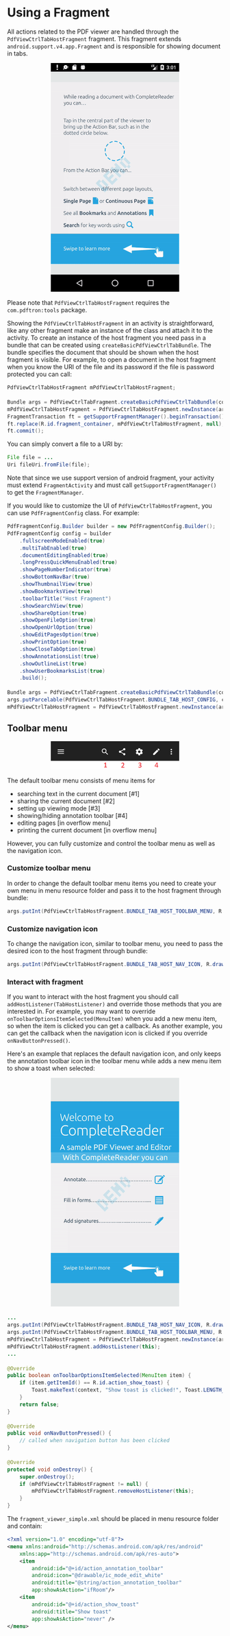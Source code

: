 # Using a Fragment

All actions related to the PDF viewer are handled through the `PdfViewCtrlTabHostFragment` fragment. This fragment extends `android.support.v4.app.Fragment` and is responsible for showing document in tabs.

<p align="center"><img alt='Host Fragment' src ="https://raw.githubusercontent.com/sgong-pdftron/stranger-docs/master/android/guides/getting-started/gif/host-fragment.gif" width='300'/></p>

Please note that `PdfViewCtrlTabHostFragment` requires the `com.pdftron:tools` package.

Showing the `PdfViewCtrlTabHostFragment` in an activity is straightforward, like any other fragment make an instance of the class and attach it to the activity. To create an instance of the host fragment you need pass in a bundle that can be created using `createBasicPdfViewCtrlTabBundle`. The bundle specifies the document that should be shown when the host fragment is visible. For example, to open a document in the host fragment when you know the URI of the file and its password if the file is password protected you can call:

```java
PdfViewCtrlTabHostFragment mPdfViewCtrlTabHostFragment;

Bundle args = PdfViewCtrlTabFragment.createBasicPdfViewCtrlTabBundle(context, fileUri, password);
mPdfViewCtrlTabHostFragment = PdfViewCtrlTabHostFragment.newInstance(args);
FragmentTransaction ft = getSupportFragmentManager().beginTransaction();
ft.replace(R.id.fragment_container, mPdfViewCtrlTabHostFragment, null);
ft.commit();
```

You can simply convert a file to a URI by:
```java
File file = ...
Uri fileUri.fromFile(file);
```

Note that since we use support version of android fragment, your activity must extend `FragmentActivity` and must call `getSupportFragmentManager()` to get the `FragmentManager`.

If you would like to customize the UI of `PdfViewCtrlTabHostFragment`, you can use `PdfFragmentConfig` class. For example:

```java
PdfFragmentConfig.Builder builder = new PdfFragmentConfig.Builder();
PdfFragmentConfig config = builder
    .fullscreenModeEnabled(true)
    .multiTabEnabled(true)
    .documentEditingEnabled(true)
    .longPressQuickMenuEnabled(true)
    .showPageNumberIndicator(true)
    .showBottomNavBar(true)
    .showThumbnailView(true)
    .showBookmarksView(true)
    .toolbarTitle("Host Fragment")
    .showSearchView(true)
    .showShareOption(true)
    .showOpenFileOption(true)
    .showOpenUrlOption(true)
    .showEditPagesOption(true)
    .showPrintOption(true)
    .showCloseTabOption(true)
    .showAnnotationsList(true)
    .showOutlineList(true)
    .showUserBookmarksList(true)
    .build();

Bundle args = PdfViewCtrlTabFragment.createBasicPdfViewCtrlTabBundle(context, fileUri, password, config);
args.putParcelable(PdfViewCtrlTabHostFragment.BUNDLE_TAB_HOST_CONFIG, config);
mPdfViewCtrlTabHostFragment = PdfViewCtrlTabHostFragment.newInstance(args);
```

## Toolbar menu

<p align="center"><img alt='Default toolbar menu' src ="img/default-toolbar-menu.png" width='300'/></p>

The default toolbar menu consists of menu items for
- searching text in the current document [#1]
- sharing the current document [#2]
- setting up viewing mode [#3]
- showing/hiding annotation toolbar [#4]
- editing pages [in overflow menu]
- printing the current document [in overflow menu]

However, you can fully customize and control the toolbar menu as well as the navigation icon. 

### Customize toolbar menu
In order to change the default toolbar menu items you need to create your own menu in menu resource folder and pass it to the host fragment through bundle:

```java
args.putInt(PdfViewCtrlTabHostFragment.BUNDLE_TAB_HOST_TOOLBAR_MENU, R.menu.fragment_viewer_simple);
```

### Customize navigation icon
To change the navigation icon, similar to toolbar menu, you need to pass the desired icon to the host fragment through bundle:

```java
args.putInt(PdfViewCtrlTabHostFragment.BUNDLE_TAB_HOST_NAV_ICON, R.drawable.ic_arrow_back_white_24dp);
```

### Interact with fragment
If you want to interact with the host fragment you should call `addHostListener(TabHostListener)` and override those methods that you are interested in. For example, you may want to override `onToolbarOptionsItemSelected(MenuItem)` when you add a new menu item, so when the item is clicked you can get a callback. As another example, you can get the callback when the navigation icon is clicked if you override `onNavButtonPressed()`.

Here's an example that replaces the default navigation icon, and only keeps the annotation toolbar icon in the toolbar menu while adds a new menu item to show a toast when selected:

<p align="center"><img alt='Host Fragment' src ="https://raw.githubusercontent.com/sgong-pdftron/stranger-docs/master/android/guides/getting-started/gif/simple-host-fragment.gif" width='300'/></p>

```java
...
args.putInt(PdfViewCtrlTabHostFragment.BUNDLE_TAB_HOST_NAV_ICON, R.drawable.ic_arrow_back_white_24dp);
args.putInt(PdfViewCtrlTabHostFragment.BUNDLE_TAB_HOST_TOOLBAR_MENU, R.menu.fragment_viewer_simple);
mPdfViewCtrlTabHostFragment = PdfViewCtrlTabHostFragment.newInstance(args);
mPdfViewCtrlTabHostFragment.addHostListener(this);
...

@Override
public boolean onToolbarOptionsItemSelected(MenuItem item) {
	if (item.getItemId() == R.id.action_show_toast) {
		Toast.makeText(context, "Show toast is clicked!", Toast.LENGTH_SHORT).show();
	}
	return false;
}

@Override
public void onNavButtonPressed() {
	// called when navigation button has been clicked
}

@Override
protected void onDestroy() {
	super.onDestroy();
	if (mPdfViewCtrlTabHostFragment != null) {
		mPdfViewCtrlTabHostFragment.removeHostListener(this);
	}
}
```

The `fragment_viewer_simple.xml` should be placed in menu resource folder and contain:

```xml
<?xml version="1.0" encoding="utf-8"?>
<menu xmlns:android="http://schemas.android.com/apk/res/android"
    xmlns:app="http://schemas.android.com/apk/res-auto">
    <item
        android:id="@+id/action_annotation_toolbar"
        android:icon="@drawable/ic_mode_edit_white"
        android:title="@string/action_annotation_toolbar"
        app:showAsAction="ifRoom"/>
    <item
        android:id="@+id/action_show_toast"
        android:title="Show toast"
        app:showAsAction="never" />
</menu>
```
